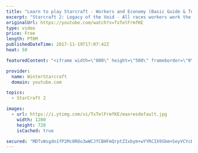 ```yaml
---
title: "Learn to play Starcraft - Workers and Economy (Basic Guide & Tutorial)"
excerpt: "Starcraft 2: Legacy of the Void - All races workers work the same (mule notwithstanding!)  Wiki on mining: http://wiki.teamliquid.net/starcraft2/Mining_Minerals"
originalUrl: https://youtube.com/watch?v=TxTelFrmfKE
type: video
price: Free
length: PT8M
publishedDateTime: 2017-11-19T17:07:42Z
heat: 50

featuredContent: "<iframe width=\"800\" height=\"500\" frameborder=\"0\" src=\"https://www.youtube.com/embed/TxTelFrmfKE\" allow=\"accelerometer; autoplay; encrypted-media; gyroscope; picture-in-picture\" allowfullscreen></iframe>"

provider:
  name: WinterStarcraft
  domain: youtube.com

topics:
  - StarCraft 2

images:
  - url: https://i.ytimg.com/vi/TxTelFrmfKE/maxresdefault.jpg
    width: 1280
    height: 720
    isCached: true

secured: "MDTvWsgdn1fP2Mc0ROo3wWCJfCBHFmQrptZIxbym+wYYRCIX9Sbm+SeyVCYcKqH6meXhyRUf9WU6eMeLoeZprhVRTMFpOcDjNh4KKFUnWQVHF9jca4paqOSPvNBIHkeNCInyu9ANAGdoSa990xP/BzCHsQOf1JoGTZ8rK93bI9BeJlKqVAHkChpw/v7JBCMu/M3MSdaEUJS3aY+FOs66loYBiu1WKMImWm4qDREWC3K1r3Hszm5UlMk9D5i1MM4cXiBHBQC6ZByT/ppQOpcsGSFAqX6JaC1ELdVBG29gOPdvrtlklGICJrVC0uEIlzxIIpPK1Ky7/3X6Os+mIAd35uWi5za7Jgbx/LMsHf/Dl+6O1JMAYbYrSMozDu+Dvte1OAHMVOuKxa1DZfJMsxF+P/QNGzrQrIFgJ7rV53mgS6c=;cC0e8wYDT+0r0+cjDuVIhA=="
---
```


